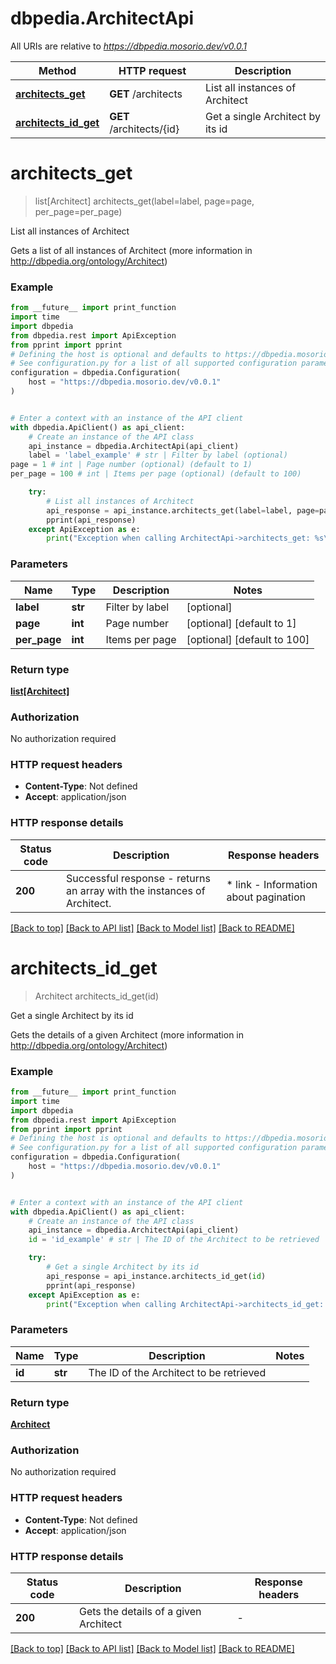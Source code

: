 # dbpedia.ArchitectApi

All URIs are relative to *https://dbpedia.mosorio.dev/v0.0.1*

Method | HTTP request | Description
------------- | ------------- | -------------
[**architects_get**](ArchitectApi.md#architects_get) | **GET** /architects | List all instances of Architect
[**architects_id_get**](ArchitectApi.md#architects_id_get) | **GET** /architects/{id} | Get a single Architect by its id


# **architects_get**
> list[Architect] architects_get(label=label, page=page, per_page=per_page)

List all instances of Architect

Gets a list of all instances of Architect (more information in http://dbpedia.org/ontology/Architect)

### Example

```python
from __future__ import print_function
import time
import dbpedia
from dbpedia.rest import ApiException
from pprint import pprint
# Defining the host is optional and defaults to https://dbpedia.mosorio.dev/v0.0.1
# See configuration.py for a list of all supported configuration parameters.
configuration = dbpedia.Configuration(
    host = "https://dbpedia.mosorio.dev/v0.0.1"
)


# Enter a context with an instance of the API client
with dbpedia.ApiClient() as api_client:
    # Create an instance of the API class
    api_instance = dbpedia.ArchitectApi(api_client)
    label = 'label_example' # str | Filter by label (optional)
page = 1 # int | Page number (optional) (default to 1)
per_page = 100 # int | Items per page (optional) (default to 100)

    try:
        # List all instances of Architect
        api_response = api_instance.architects_get(label=label, page=page, per_page=per_page)
        pprint(api_response)
    except ApiException as e:
        print("Exception when calling ArchitectApi->architects_get: %s\n" % e)
```

### Parameters

Name | Type | Description  | Notes
------------- | ------------- | ------------- | -------------
 **label** | **str**| Filter by label | [optional] 
 **page** | **int**| Page number | [optional] [default to 1]
 **per_page** | **int**| Items per page | [optional] [default to 100]

### Return type

[**list[Architect]**](Architect.md)

### Authorization

No authorization required

### HTTP request headers

 - **Content-Type**: Not defined
 - **Accept**: application/json

### HTTP response details
| Status code | Description | Response headers |
|-------------|-------------|------------------|
**200** | Successful response - returns an array with the instances of Architect. |  * link - Information about pagination <br>  |

[[Back to top]](#) [[Back to API list]](../README.md#documentation-for-api-endpoints) [[Back to Model list]](../README.md#documentation-for-models) [[Back to README]](../README.md)

# **architects_id_get**
> Architect architects_id_get(id)

Get a single Architect by its id

Gets the details of a given Architect (more information in http://dbpedia.org/ontology/Architect)

### Example

```python
from __future__ import print_function
import time
import dbpedia
from dbpedia.rest import ApiException
from pprint import pprint
# Defining the host is optional and defaults to https://dbpedia.mosorio.dev/v0.0.1
# See configuration.py for a list of all supported configuration parameters.
configuration = dbpedia.Configuration(
    host = "https://dbpedia.mosorio.dev/v0.0.1"
)


# Enter a context with an instance of the API client
with dbpedia.ApiClient() as api_client:
    # Create an instance of the API class
    api_instance = dbpedia.ArchitectApi(api_client)
    id = 'id_example' # str | The ID of the Architect to be retrieved

    try:
        # Get a single Architect by its id
        api_response = api_instance.architects_id_get(id)
        pprint(api_response)
    except ApiException as e:
        print("Exception when calling ArchitectApi->architects_id_get: %s\n" % e)
```

### Parameters

Name | Type | Description  | Notes
------------- | ------------- | ------------- | -------------
 **id** | **str**| The ID of the Architect to be retrieved | 

### Return type

[**Architect**](Architect.md)

### Authorization

No authorization required

### HTTP request headers

 - **Content-Type**: Not defined
 - **Accept**: application/json

### HTTP response details
| Status code | Description | Response headers |
|-------------|-------------|------------------|
**200** | Gets the details of a given Architect |  -  |

[[Back to top]](#) [[Back to API list]](../README.md#documentation-for-api-endpoints) [[Back to Model list]](../README.md#documentation-for-models) [[Back to README]](../README.md)

